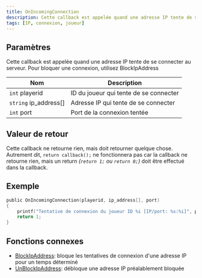 ```yaml
---
title: OnIncomingConnection
description: Cette callback est appelée quand une adresse IP tente de se connecter au serveur.
tags: [IP, connexion, joueur]
---
```


<VersionWarn name='callback' version='SA-MP 0.3z R2-2' />

## Paramètres

Cette callback est appelée quand une adresse IP tente de se connecter au serveur. Pour bloquer une connexion, utilisez BlockIpAddress

| Nom                   | Description                                        |
| --------------------- | -------------------------------------------------- |
| `int` playerid        | ID du joueur qui tente de se connecter             |
| `string` ip_address[] | Adresse IP qui tente de se connecter               |
| `int` port            | Port de la connexion tentée                        |

## Valeur de retour

Cette callback ne retourne rien, mais doit retourner quelque chose. Autrement dit, `return callback();` ne fonctionnera pas car la callback ne retourne rien, mais un return _(`return 1;` ou `return 0;`)_ doit être effectué dans la callback.

## Exemple

```c
public OnIncomingConnection(playerid, ip_address[], port)
{
    printf("Tentative de connexion du joueur ID %i [IP/port: %s:%i]", playerid, ip_address, port);
    return 1;
}
```

## Fonctions connexes

- [BlockIpAddress](../functions/BlockIpAddress): bloque les tentatives de connexion d'une adresse IP pour un temps déterminé
- [UnBlockIpAddress](../functions/UnBlockIpAddress): débloque une adresse IP préalablement bloquée

